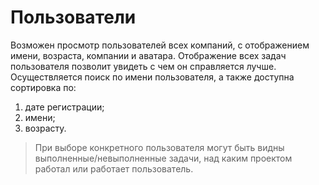 Пользователи
===============
Возможен просмотр пользователей всех компаний, с отображением имени, возраста, компании и аватара. 
Отображение всех задач пользователя позволит увидеть с чем он справляется лучше. 
Осуществляется поиск по имени пользователя, а также доступна сортировка по:
1. дате регистрации;
2. имени;
3. возрасту. 

> При выборе конкретного пользователя могут быть видны выполненные/невыполненные задачи, 
над каким проектом работал или работает пользователь. 